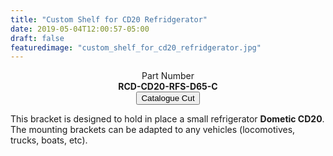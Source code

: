 ```yaml
---
title: "Custom Shelf for CD20 Refridgerator"
date: 2019-05-04T12:00:57-05:00
draft: false
featuredimage: "custom_shelf_for_cd20_refridgerator.jpg"
---
```

<center>
Part Number
<br>
<b>RCD-CD20-RFS-D65-C</b>
<br>
<a target="none" href="../../catalogue/LIRR-Shelve-CD20.pdf"><button class="btn btn-sm">Catalogue Cut</button></a>
</center>

This bracket is designed to hold in place a small refrigerator **Dometic CD20**.
The mounting brackets can be adapted to any vehicles (locomotives, trucks, boats, etc).

